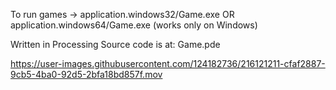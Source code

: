 To run games -> application.windows32/Game.exe OR application.windows64/Game.exe (works only on Windows)

Written in Processing 
Source code is at: Game.pde


https://user-images.githubusercontent.com/124182736/216121211-cfaf2887-9cb5-4ba0-92d5-2bfa18bd857f.mov

